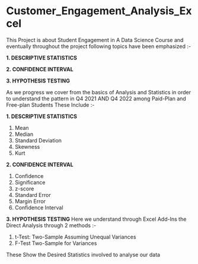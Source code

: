 # Customer_Engagement_Analysis_Excel

This Project is about Student Engagement in A Data Science Course and eventually throughout the project following topics have been emphasized :-

**1. DESCRIPTIVE STATISTICS**

**2. CONFIDENCE INTERVAL**

**3. HYPOTHESIS TESTING**

As we progress we cover from the basics of Analysis and Statistics in order to understand the pattern in Q4 2021 AND Q4 2022 among Paid-Plan and Free-plan Students
These Include :-

**1. DESCRIPTIVE STATISTICS**
1. Mean
2. Median
3. Standard Deviation
4. Skewness
5. Kurt

**2. CONFIDENCE INTERVAL**
1. Confidence
2. Significance
3. z-score
4. Standard Error
5. Margin Error
6. Confidence Interval

**3. HYPOTHESIS TESTING**
Here we understand through Excel Add-Ins the Direct Analysis through 2 methods :-
1. t-Test: Two-Sample Assuming Unequal Variances
2. F-Test Two-Sample for Variances

These Show the Desired Statistics involved to analyse our data
